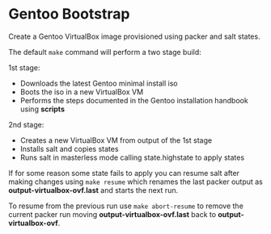 # Gentoo Bootstrap

Create a Gentoo VirtualBox image provisioned using packer and salt states.

The default `make` command will perform a two stage build:

1st stage:

* Downloads the latest Gentoo minimal install iso
* Boots the iso in a new VirtualBox VM
* Performs the steps documented in the Gentoo installation handbook using **scripts**

2nd stage:

* Creates a new VirtualBox VM from output of the 1st stage
* Installs salt and copies states
* Runs salt in masterless mode calling state.highstate to apply states

If for some reason some state fails to apply you can resume salt after making
changes using `make resume` which renames the last packer output as
**output-virtualbox-ovf.last** and starts the next run.

To resume from the previous run use `make abort-resume` to remove the current
packer run moving **output-virtualbox-ovf.last** back to
**output-virtualbox-ovf**.
